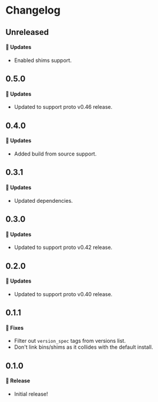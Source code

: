 # Changelog

## Unreleased

#### 🚀 Updates

- Enabled shims support.

## 0.5.0

#### 🚀 Updates

- Updated to support proto v0.46 release.

## 0.4.0

#### 🚀 Updates

- Added build from source support.

## 0.3.1

#### 🚀 Updates

- Updated dependencies.

## 0.3.0

#### 🚀 Updates

- Updated to support proto v0.42 release.

## 0.2.0

#### 🚀 Updates

- Updated to support proto v0.40 release.

## 0.1.1

#### 🐞 Fixes

- Filter out `version_spec` tags from versions list.
- Don't link bins/shims as it collides with the default install.

## 0.1.0

#### 🎉 Release

- Initial release!
